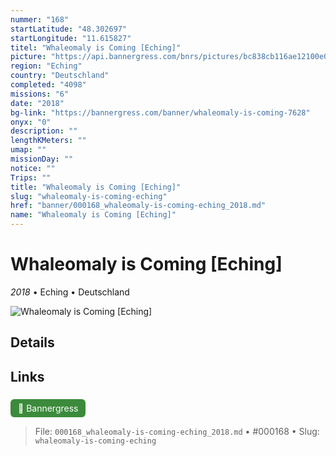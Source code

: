 ```yaml
---
nummer: "168"
startLatitude: "48.302697"
startLongitude: "11.615827"
titel: "Whaleomaly is Coming [Eching]"
picture: "https://api.bannergress.com/bnrs/pictures/bc838cb116ae12100e0bb126b9485086"
region: "Eching"
country: "Deutschland"
completed: "4098"
missions: "6"
date: "2018"
bg-link: "https://bannergress.com/banner/whaleomaly-is-coming-7628"
onyx: "0"
description: ""
lengthKMeters: ""
umap: ""
missionDay: ""
notice: ""
Trips: ""
title: "Whaleomaly is Coming [Eching]"
slug: "whaleomaly-is-coming-eching"
href: "banner/000168_whaleomaly-is-coming-eching_2018.md"
name: "Whaleomaly is Coming [Eching]"
---
```

# Whaleomaly is Coming [Eching]

*2018* • Eching • Deutschland

![Whaleomaly is Coming [Eching]](https://api.bannergress.com/bnrs/pictures/bc838cb116ae12100e0bb126b9485086)



## Details









## Links
<a href="https://bannergress.com/banner/whaleomaly-is-coming-7628" style="display:inline-block;margin:6px 8px 0 0;padding:6px 12px;background:#3c8b3c;color:#fff;text-decoration:none;border-radius:6px;">🔗 Bannergress</a>




> File: `000168_whaleomaly-is-coming-eching_2018.md` • #000168 • Slug: `whaleomaly-is-coming-eching`
